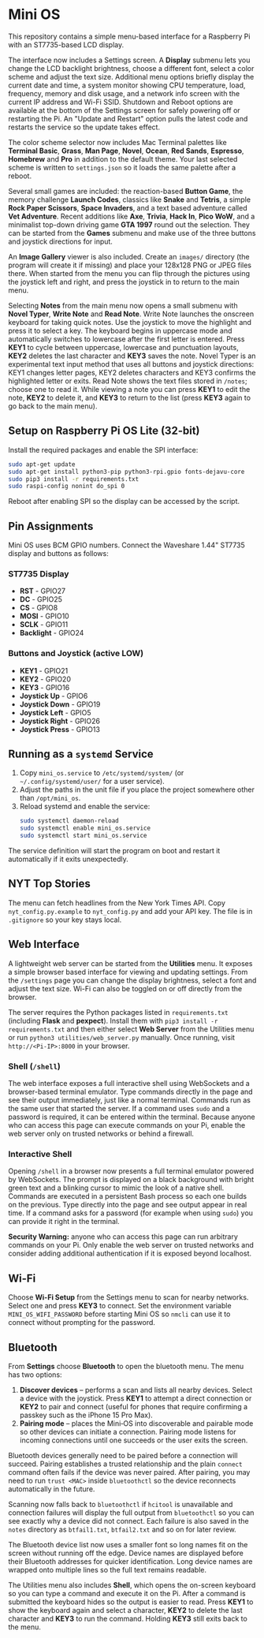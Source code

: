 # Mini OS

This repository contains a simple menu-based interface for a Raspberry Pi with an ST7735-based LCD display.

The interface now includes a Settings screen. A **Display** submenu lets you change the LCD backlight brightness, choose a different font, select a color scheme and adjust the text size. Additional menu options briefly display the current date and time, a system monitor showing CPU temperature, load, frequency, memory and disk usage, and a network info screen with the current IP address and Wi-Fi SSID. Shutdown and Reboot options are available at the bottom of the Settings screen for safely powering off or restarting the Pi. An "Update and Restart" option pulls the latest code and restarts the service so the update takes effect.

The color scheme selector now includes Mac&nbsp;Terminal palettes like **Terminal Basic**, **Grass**, **Man Page**, **Novel**, **Ocean**, **Red Sands**, **Espresso**, **Homebrew** and **Pro** in addition to the default theme.
Your last selected scheme is written to `settings.json` so it loads the same palette after a reboot.

Several small games are included: the reaction-based **Button Game**, the memory challenge **Launch Codes**, classics like **Snake** and **Tetris**, a simple **Rock Paper Scissors**, **Space Invaders**, and a text based adventure called **Vet Adventure**. Recent additions like **Axe**, **Trivia**, **Hack In**, **Pico WoW**, and a minimalist top-down driving game **GTA 1997** round out the selection. They can be started from the **Games** submenu and make use of the three buttons and joystick directions for input.

An **Image Gallery** viewer is also included. Create an `images/` directory (the program will create it if missing) and place your 128x128 PNG or JPEG files there. When started from the menu you can flip through the pictures using the joystick left and right, and press the joystick in to return to the main menu.

Selecting **Notes** from the main menu now opens a small submenu with **Novel Typer**, **Write Note** and **Read Note**. Write Note launches the onscreen keyboard for taking quick notes. Use the joystick to move the highlight and press it to select a key. The keyboard begins in uppercase mode and automatically switches to lowercase after the first letter is entered. Press **KEY1** to cycle between uppercase, lowercase and punctuation layouts, **KEY2** deletes the last character and **KEY3** saves the note. Novel Typer is an experimental text input method that uses all buttons and joystick directions: KEY1 changes letter pages, KEY2 deletes characters and KEY3 confirms the highlighted letter or exits. Read Note shows the text files stored in `/notes`; choose one to read it. While viewing a note you can press **KEY1** to edit the note, **KEY2** to delete it, and **KEY3** to return to the list (press **KEY3** again to go back to the main menu).

## Setup on Raspberry Pi OS Lite (32-bit)

Install the required packages and enable the SPI interface:

```bash
sudo apt-get update
sudo apt-get install python3-pip python3-rpi.gpio fonts-dejavu-core
sudo pip3 install -r requirements.txt
sudo raspi-config nonint do_spi 0
```

Reboot after enabling SPI so the display can be accessed by the script.

## Pin Assignments

Mini OS uses BCM GPIO numbers. Connect the Waveshare 1.44" ST7735 display and buttons as follows:

### ST7735 Display
- **RST** - GPIO27
- **DC** - GPIO25
- **CS** - GPIO8
- **MOSI** - GPIO10
- **SCLK** - GPIO11
- **Backlight** - GPIO24

### Buttons and Joystick (active LOW)
- **KEY1** - GPIO21
- **KEY2** - GPIO20
- **KEY3** - GPIO16
- **Joystick Up** - GPIO6
- **Joystick Down** - GPIO19
- **Joystick Left** - GPIO5
- **Joystick Right** - GPIO26
- **Joystick Press** - GPIO13

## Running as a `systemd` Service

1. Copy `mini_os.service` to `/etc/systemd/system/` (or `~/.config/systemd/user/` for a user service).
2. Adjust the paths in the unit file if you place the project somewhere other than `/opt/mini_os`.
3. Reload systemd and enable the service:
   ```bash
   sudo systemctl daemon-reload
   sudo systemctl enable mini_os.service
   sudo systemctl start mini_os.service
   ```

The service definition will start the program on boot and restart it automatically if it exits unexpectedly.

## NYT Top Stories

The menu can fetch headlines from the New York Times API. Copy `nyt_config.py.example` to `nyt_config.py` and add your API key. The file is in `.gitignore` so your key stays local.

## Web Interface

A lightweight web server can be started from the **Utilities** menu. It exposes
a simple browser based interface for viewing and updating settings. From the
`/settings` page you can change the display brightness, select a font and adjust
the text size. Wi-Fi can also be toggled on or off directly from the browser.

The server requires the Python packages listed in `requirements.txt`
(including **Flask** and **pexpect**). Install them with `pip3 install -r
requirements.txt` and then either select **Web Server** from the Utilities menu
or run `python3 utilities/web_server.py` manually. Once running, visit
`http://<Pi-IP>:8000` in your browser.

### Shell (`/shell`)

The web interface exposes a full interactive shell using WebSockets and a
browser-based terminal emulator. Type commands directly in the page and see
their output immediately, just like a normal terminal. Commands run as the same
user that started the server. If a command uses `sudo` and a password is
required, it can be entered within the terminal. Because anyone who can access
this page can execute commands on your Pi, enable the web server only on trusted
networks or behind a firewall.

### Interactive Shell

Opening `/shell` in a browser now presents a full terminal emulator powered by
WebSockets. The prompt is displayed on a black background with bright green
text and a blinking cursor to mimic the look of a native shell. Commands are
executed in a persistent Bash process so each one builds on the previous.
Type directly into the page and see output appear in real time. If a command
asks for a password (for example when using `sudo`) you can provide it right in
the terminal.

**Security Warning:** anyone who can access this page can run arbitrary commands
on your Pi. Only enable the web server on trusted networks and consider adding
additional authentication if it is exposed beyond localhost.

## Wi-Fi

Choose **Wi-Fi Setup** from the Settings menu to scan for nearby
networks. Select one and press **KEY3** to connect. Set the environment
variable `MINI_OS_WIFI_PASSWORD` before starting Mini OS so `nmcli` can
use it to connect without prompting for the password.

## Bluetooth

From **Settings** choose **Bluetooth** to open the bluetooth menu. The menu has
two options:

1. **Discover devices** – performs a scan and lists all nearby devices. Select
   a device with the joystick. Press **KEY1** to attempt a direct connection or
   **KEY2** to pair and connect (useful for phones that require confirming a
   passkey such as the iPhone 15 Pro Max).
2. **Pairing mode** – places the Mini‑OS into discoverable and pairable mode so
   other devices can initiate a connection. Pairing mode listens for incoming
   connections until one succeeds or the user exits the screen.

Bluetooth devices generally need to be paired before a connection will
succeed. Pairing establishes a trusted relationship and the plain `connect`
command often fails if the device was never paired. After pairing, you may
need to run `trust <MAC>` inside `bluetoothctl` so the device reconnects
automatically in the future.

Scanning now falls back to `bluetoothctl` if `hcitool` is unavailable and
connection failures will display the full output from `bluetoothctl` so you can
see exactly why a device did not connect. Each failure is also saved in the
`notes` directory as `btfail1.txt`, `btfail2.txt` and so on for later review.

The Bluetooth device list now uses a smaller font so long names fit on the
screen without running off the edge. Device names are displayed before their
Bluetooth addresses for quicker identification.
Long device names are wrapped onto multiple lines so the full text remains
readable.

The Utilities menu also includes **Shell**, which opens the on-screen keyboard
so you can type a command and execute it on the Pi. After a command is
submitted the keyboard hides so the output is easier to read. Press **KEY1** to
show the keyboard again and select a character, **KEY2** to delete the last
character and **KEY3** to run the command. Holding **KEY3** still exits back to
the menu.

